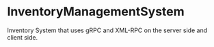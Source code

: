 # InventoryManagementSystem
Inventory System that uses gRPC and XML-RPC on the server side and client side. 
